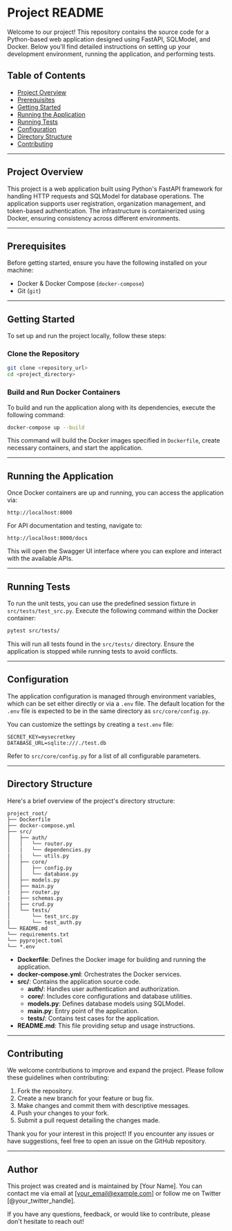 # Project README

Welcome to our project! This repository contains the source code for a Python-based web application designed using FastAPI, SQLModel, and Docker. Below you'll find detailed instructions on setting up your development environment, running the application, and performing tests.

## Table of Contents

- [Project Overview](#project-overview)
- [Prerequisites](#prerequisites)
- [Getting Started](#getting-started)
- [Running the Application](#running-the-application)
- [Running Tests](#running-tests)
- [Configuration](#configuration)
- [Directory Structure](#directory-structure)
- [Contributing](#contributing)

---

## Project Overview

This project is a web application built using Python's FastAPI framework for handling HTTP requests and SQLModel for database operations. The application supports user registration, organization management, and token-based authentication. The infrastructure is containerized using Docker, ensuring consistency across different environments.

---

## Prerequisites

Before getting started, ensure you have the following installed on your machine:

- Docker & Docker Compose (`docker-compose`)
- Git (`git`)

---

## Getting Started

To set up and run the project locally, follow these steps:

### Clone the Repository

```bash
git clone <repository_url>
cd <project_directory>
```

### Build and Run Docker Containers

To build and run the application along with its dependencies, execute the following command:

```bash
docker-compose up --build
```

This command will build the Docker images specified in `Dockerfile`, create necessary containers, and start the application.

---

## Running the Application

Once Docker containers are up and running, you can access the application via:

```
http://localhost:8000
```

For API documentation and testing, navigate to:

```
http://localhost:8000/docs
```

This will open the Swagger UI interface where you can explore and interact with the available APIs.

---

## Running Tests

To run the unit tests, you can use the predefined session fixture in `src/tests/test_src.py`. Execute the following command within the Docker container:

```bash
pytest src/tests/
```

This will run all tests found in the `src/tests/` directory. Ensure the application is stopped while running tests to avoid conflicts.

---

## Configuration

The application configuration is managed through environment variables, which can be set either directly or via a `.env` file. The default location for the `.env` file is expected to be in the same directory as `src/core/config.py`.

You can customize the settings by creating a `test.env` file:

```plaintext
SECRET_KEY=mysecretkey
DATABASE_URL=sqlite:///./test.db
```

Refer to `src/core/config.py` for a list of all configurable parameters.

---

## Directory Structure

Here's a brief overview of the project's directory structure:

```
project_root/
├── Dockerfile
├── docker-compose.yml
├── src/
│   ├── auth/
│   │   └── router.py
│   |   └── dependencies.py
|   |   └── utils.py
│   ├── core/
│   │   ├── config.py
│   │   └── database.py
│   ├── models.py
│   ├── main.py
|   ├── router.py
|   ├── schemas.py
|   ├── crud.py
│   └── tests/
│       └── test_src.py
|       └── test_auth.py
└── README.md
└── requirements.txt
└── pyproject.toml
└── *.env

```

- **Dockerfile**: Defines the Docker image for building and running the application.
- **docker-compose.yml**: Orchestrates the Docker services.
- **src/**: Contains the application source code.
  - **auth/**: Handles user authentication and authorization.
  - **core/**: Includes core configurations and database utilities.
  - **models.py**: Defines database models using SQLModel.
  - **main.py**: Entry point of the application.
  - **tests/**: Contains test cases for the application.
- **README.md**: This file providing setup and usage instructions.

---

## Contributing

We welcome contributions to improve and expand the project. Please follow these guidelines when contributing:

1. Fork the repository.
2. Create a new branch for your feature or bug fix.
3. Make changes and commit them with descriptive messages.
4. Push your changes to your fork.
5. Submit a pull request detailing the changes made.

Thank you for your interest in this project! If you encounter any issues or have suggestions, feel free to open an issue on the GitHub repository.

---

## Author

This project was created and is maintained by [Your Name]. You can contact me via email at [your_email@example.com] or follow me on Twitter [@your_twitter_handle].

If you have any questions, feedback, or would like to contribute, please don't hesitate to reach out!